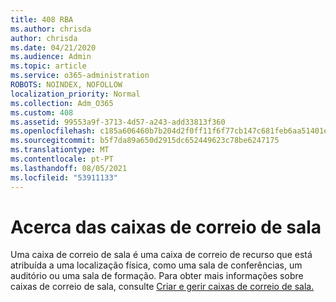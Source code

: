 ```yaml
---
title: 408 RBA
ms.author: chrisda
author: chrisda
ms.date: 04/21/2020
ms.audience: Admin
ms.topic: article
ms.service: o365-administration
ROBOTS: NOINDEX, NOFOLLOW
localization_priority: Normal
ms.collection: Adm_O365
ms.custom: 408
ms.assetid: 99553a9f-3713-4d57-a243-add33813f360
ms.openlocfilehash: c185a606460b7b204d2f0ff11f6f77cb147c681feb6aa51401e1515ca8017a68
ms.sourcegitcommit: b5f7da89a650d2915dc652449623c78be6247175
ms.translationtype: MT
ms.contentlocale: pt-PT
ms.lasthandoff: 08/05/2021
ms.locfileid: "53911133"
---
```

# <a name="about-room-mailboxes"></a>Acerca das caixas de correio de sala

Uma caixa de correio de sala é uma caixa de correio de recurso que está atribuída a uma localização física, como uma sala de conferências, um auditório ou uma sala de formação. Para obter mais informações sobre caixas de correio de sala, consulte [Criar e gerir caixas de correio de sala.](https://go.microsoft.com/fwlink/p/?linkid=717533)
